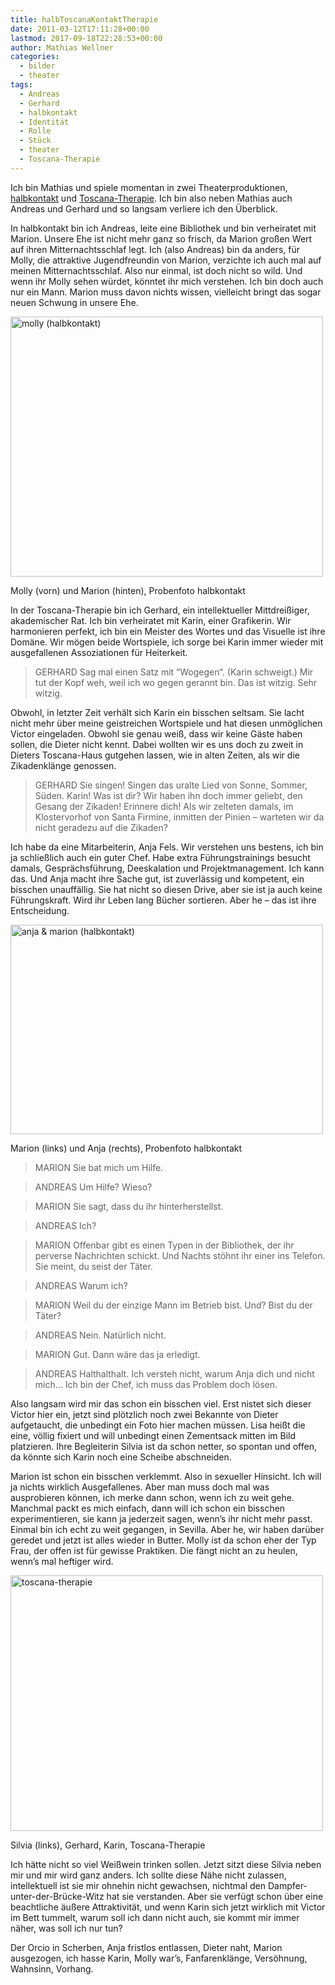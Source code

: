 ```yaml
---
title: halbToscanaKontaktTherapie
date: 2011-03-12T17:11:28+00:00
lastmod: 2017-09-18T22:28:53+00:00
author: Mathias Wellner
categories:
  - bilder
  - theater
tags:
  - Andreas
  - Gerhard
  - halbkontakt
  - Identität
  - Rolle
  - Stück
  - theater
  - Toscana-Therapie
---
```

Ich bin Mathias und spiele momentan in zwei Theaterproduktionen, [halbkontakt](http://www.kulturpunkt8424.ch/Theater_frischfleisch.html) und [Toscana-Therapie](http://dramateure.ch/mediawiki/index.php/Toscana-Therapie). Ich bin also neben Mathias auch Andreas und Gerhard und so langsam verliere ich den Überblick. 

In halbkontakt bin ich Andreas, leite eine Bibliothek und bin verheiratet mit Marion. Unsere Ehe ist nicht mehr ganz so frisch, da Marion großen Wert auf ihren Mitternachtsschlaf legt. Ich (also Andreas) bin da anders, für Molly, die attraktive Jugendfreundin von Marion, verzichte ich auch mal auf meinen Mitternachtsschlaf. Also nur einmal, ist doch nicht so wild. Und wenn ihr Molly sehen würdet, könntet ihr mich verstehen. Ich bin doch auch nur ein Mann. Marion muss davon nichts wissen, vielleicht bringt das sogar neuen Schwung in unsere Ehe. 

<div style="width: 510px" class="wp-caption aligncenter">
  <a href="http://www.flickr.com/photos/mwellner/5519974810/" title="molly (halbkontakt) by mwellner, on Flickr"><img src="http://farm6.static.flickr.com/5093/5519974810_74a510f7ed.jpg" width="500" height="416" alt="molly (halbkontakt)" /></a>
  
  <p class="wp-caption-text">
    Molly (vorn) und Marion (hinten), Probenfoto halbkontakt<br />
  </p>
</div>

In der Toscana-Therapie bin ich Gerhard, ein intellektueller Mittdreißiger, akademischer Rat. Ich bin verheiratet mit Karin, einer Grafikerin. Wir harmonieren perfekt, ich bin ein Meister des Wortes und das Visuelle ist ihre Domäne. Wir mögen beide Wortspiele, ich sorge bei Karin immer wieder mit ausgefallenen Assoziationen für Heiterkeit. 

> GERHARD Sag mal einen Satz mit “Wogegen“. (Karin schweigt.) Mir tut der Kopf weh, weil ich wo gegen gerannt bin. Das ist witzig. Sehr witzig. 

Obwohl, in letzter Zeit verhält sich Karin ein bisschen seltsam. Sie lacht nicht mehr über meine geistreichen Wortspiele und hat diesen unmöglichen Victor eingeladen. Obwohl sie genau weiß, dass wir keine Gäste haben sollen, die Dieter nicht kennt. Dabei wollten wir es uns doch zu zweit in Dieters Toscana-Haus gutgehen lassen, wie in alten Zeiten, als wir die Zikadenklänge genossen.

> GERHARD Sie singen! Singen das uralte Lied von Sonne, Sommer, Süden. Karin! Was ist dir? Wir haben ihn doch immer geliebt, den Gesang der Zikaden! Erinnere dich! Als wir zelteten damals, im Klostervorhof von Santa Firmine, inmitten der Pinien &#8211; warteten wir da nicht geradezu auf die Zikaden? 

Ich habe da eine Mitarbeiterin, Anja Fels. Wir verstehen uns bestens, ich bin ja schließlich auch ein guter Chef. Habe extra Führungstrainings besucht damals, Gesprächsführung, Deeskalation und Projektmanagement. Ich kann das. Und Anja macht ihre Sache gut, ist zuverlässig und kompetent, ein bisschen unauffällig. Sie hat nicht so diesen Drive, aber sie ist ja auch keine Führungskraft. Wird ihr Leben lang Bücher sortieren. Aber he &ndash; das ist ihre Entscheidung. 

<div style="width: 510px" class="wp-caption aligncenter">
  <a href="http://www.flickr.com/photos/mwellner/5519385103/" title="anja & marion (halbkontakt) by mwellner, on Flickr"><img src="http://farm6.static.flickr.com/5254/5519385103_c2277fbfc8.jpg" width="500" height="335" alt="anja & marion (halbkontakt)" /></a>
  
  <p class="wp-caption-text">
    Marion (links) und Anja (rechts), Probenfoto halbkontakt<br />
  </p>
</div>

> MARION Sie bat mich um Hilfe.
  
> ANDREAS Um Hilfe? Wieso?
  
> MARION Sie sagt, dass du ihr hinterherstellst.
  
> ANDREAS Ich?
  
> MARION Offenbar gibt es einen Typen in der Bibliothek, der ihr perverse Nachrichten schickt. Und Nachts stöhnt ihr einer ins Telefon. Sie meint, du seist der Täter.
  
> ANDREAS Warum ich?
  
> MARION Weil du der einzige Mann im Betrieb bist. Und? Bist du der Täter?
  
> ANDREAS Nein. Natürlich nicht.
  
> MARION Gut. Dann wäre das ja erledigt.
  
> ANDREAS Halthalthalt. Ich versteh nicht, warum Anja dich und nicht mich&#8230; Ich bin der Chef, ich muss das Problem doch lösen. 

Also langsam wird mir das schon ein bisschen viel. Erst nistet sich dieser Victor hier ein, jetzt sind plötzlich noch zwei Bekannte von Dieter aufgetaucht, die unbedingt ein Foto hier machen müssen. Lisa heißt die eine, völlig fixiert und will unbedingt einen Zementsack mitten im Bild platzieren. Ihre Begleiterin Silvia ist da schon netter, so spontan und offen, da könnte sich Karin noch eine Scheibe abschneiden. 

Marion ist schon ein bisschen verklemmt. Also in sexueller Hinsicht. Ich will ja nichts wirklich Ausgefallenes. Aber man muss doch mal was ausprobieren können, ich merke dann schon, wenn ich zu weit gehe. Manchmal packt es mich einfach, dann will ich schon ein bisschen experimentieren, sie kann ja jederzeit sagen, wenn&#8217;s ihr nicht mehr passt. Einmal bin ich echt zu weit gegangen, in Sevilla. Aber he, wir haben darüber geredet und jetzt ist alles wieder in Butter. Molly ist da schon eher der Typ Frau, der offen ist für gewisse Praktiken. Die fängt nicht an zu heulen, wenn&#8217;s mal heftiger wird. 

<div style="width: 510px" class="wp-caption aligncenter">
  <a href="http://www.flickr.com/photos/mwellner/5519397635/" title="toscana-therapie by mwellner, on Flickr"><img src="http://farm6.static.flickr.com/5256/5519397635_56a2555059.jpg" width="500" height="409" alt="toscana-therapie" /></a>
  
  <p class="wp-caption-text">
    Silvia (links), Gerhard, Karin, Toscana-Therapie<br />
  </p>
</div>

Ich hätte nicht so viel Weißwein trinken sollen. Jetzt sitzt diese Silvia neben mir und mir wird ganz anders. Ich sollte diese Nähe nicht zulassen, intellektuell ist sie mir ohnehin nicht gewachsen, nichtmal den Dampfer-unter-der-Brücke-Witz hat sie verstanden. Aber sie verfügt schon über eine beachtliche äußere Attraktivität, und wenn Karin sich jetzt wirklich mit Victor im Bett tummelt, warum soll ich dann nicht auch, sie kommt mir immer näher, was soll ich nur tun? 

Der Orcio in Scherben, Anja fristlos entlassen, Dieter naht, Marion ausgezogen, ich hasse Karin, Molly war&#8217;s, Fanfarenklänge, Versöhnung, Wahnsinn, Vorhang.